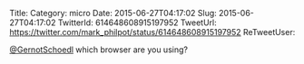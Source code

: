 Title: 
Category: micro
Date: 2015-06-27T04:17:02
Slug: 2015-06-27T04:17:02
TwitterId: 614648608915197952
TweetUrl: https://twitter.com/mark_philpot/status/614648608915197952
ReTweetUser: 

[@GernotSchoedl](https://twitter.com/GernotSchoedl) which browser are you using?